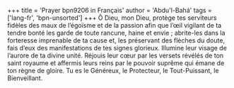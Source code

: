 +++
title = 'Prayer bpn9206 in Français'
author = 'Abdu'l-Bahá'
tags = ['lang-fr', 'bpn-unsorted']
+++
Ô Dieu, mon Dieu, protège tes serviteurs fidèles des maux de l’égoïsme et de la passion afin que l’œil vigilant de ta tendre bonté les garde de toute rancune, haine et envie ; abrite-les dans la forteresse imprenable de ta cause et, les préservant des flèches du doute, fais d’eux des manifestations de tes signes glorieux. Illumine leur visage de l’aurore de ta divine unité. Réjouis leur cœur par les versets révélés de ton saint royaume et affermis leurs reins par le pouvoir suprême qui émane de ton règne de gloire. Tu es le Généreux, le Protecteur, le Tout-Puissant, le Bienveillant.

